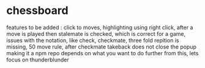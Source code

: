 # chessboard

features to be added :
click to moves,
highlighting using right click,
after a move is played then stalemate is checked, which is correct for a game, 
issues with the notation, like check, checkmate,
three fold repition is missing,
50 move rule,
after checkmate takeback does not close the popup
making it a npm repo
depends on what you want to do further from this,
lets focus on thunderblunder